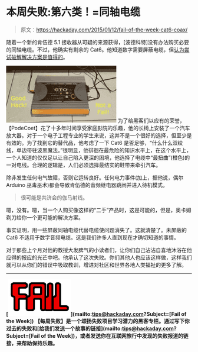 # 本周失败:第六类！=同轴电缆

> 原文：<https://hackaday.com/2015/01/12/fail-of-the-week-cat6-coax/>

随着一个新的肯伍德 5.1 接收器从可疑的来源获得，[波德科特]没有办法购买必要的同轴电缆。不过，他确实有剩余的 Cat6。他知道数字需要屏蔽电缆，但[认为尝试破解解决方案是值得的](http://ultrakeet.com.au/casual/002-Digital-Audio-Over-Ethernet-Cabling)。

[![HAD - Coaxfail4](img/ec065610e9e113e50a71f0c5a566ce56.png)](https://hackaday.com/wp-content/uploads/2015/01/had-coaxfail4.jpg) 为了给黑客们以应有的荣誉，【PodeCoet】花了十多年时间享受家庭影院的乐趣，他的长椅上安装了一个汽车放大器。对于一个电子工程专业的学生来说，这并不是一个很好的选择，但至少是有效的。为了找到它的替代品，他考虑了一下 Cat6 是否足够，“什么什么双绞线，单边带驻波黑魔法。”很明显，他徘徊在最危险的知识水平上，在这个水平上，一个人知道的仅仅足以让自己陷入更深的困境，他选择了电缆中“最扭曲”(橙色)的一对电线。合理的逻辑是，人们必须选择最结实的鞋带来牵引汽车。

除非发生任何电气故障，否则它运转良好。任何电力事件(加上，据他说，偶尔 Arduino 巫毒巫术)都会导致肯伍德的音频继电器跳闸并进入待机模式。

> 很可能是共济会的伽马射线。

嗯，没有。嗯，当一个人购买像这样的“二手”产品时，这是可能的，但是，奥卡姆剃刀给你一个更可能的解决方案。

事实证明，用一些屏蔽同轴电缆代替电缆使问题消失了。这就清楚了。未屏蔽的 Cat6 不适用于数字音频电缆。这是我们许多人直到现在才确切知道的事情。

对于那些上个月对他的教授大发脾气的小读者们，让你们自己沾沾自喜地沐浴在他应得的报应的光芒中吧。他承认了这次失败。你们其他人也应该这样做，这样我们就可以从你们的错误中吸取教训，增进对社区和世界各地人类福祉的更多了解。

* * *

**[![2013-09-05-Hackaday-Fail-tips-tile](img/4ddcb45ba24697ecb36e5a2da073e8dc.png)](mailto:tips@hackaday.com?Subject=[Fail of the Week]) 【每周失败】是一个颂扬失败项目学习潜力的黑客专栏。通过写下你过去的失败和[给我们发送一个故事的链接](mailto:tips@hackaday.com?Subject=[Fail of the Week])，或者发送你在互联网旅行中发现的失败报道的链接，来帮助保持乐趣。**